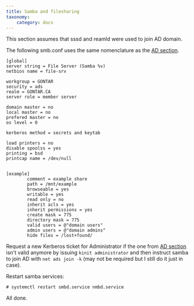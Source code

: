 ```yaml
---
title: Samba and filesharing
taxonomy:
    category: docs
---
```

This section assumes that sssd and reamld were used to join AD domain. 

The following smb.conf uses the same nomenclature as the [AD section](../sso).

```
[global]
server string = File Server (Samba %v)
netbios name = file-srv

workgroup = GONTAR
security = ads
realm = GONTAR.CA
server role = member server

domain master = no
local master = no
prefered master = no
os level = 0

kerberos method = secrets and keytab

load printers = no
disable spoolss = yes
printing = bsd
printcap name = /dev/null


[example]
        comment = example share
        path = /mnt/example
        browseable = yes
        writable = yes
        read only = no
        inherit acls = yes
        inherit permissions = yes
        create mask = 775
        directory mask = 775
        valid users = @"domain users"
        admin users = @"domain admins"
        hide files = /lost+found/
```
Request a new Kerberos ticket for Administrator if the one from [AD section](../sso) isn't valid anymore by issuing `kinit administrator` and then instruct samba to join AD with `net ads join -k` (may not be required but I still do it just in case).

Restart samba services:
```
# systemctl restart smbd.service nmbd.service
```

All done.
